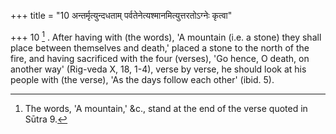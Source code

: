 +++
title = "10 अन्तर्मृत्युन्दधताम् पर्वतेनेत्यश्मानमित्युत्तरतोऽग्नेः कृत्वा"

+++
10 [^6] . After having with (the words), 'A mountain (i.e. a stone) they shall place between themselves and death,' placed a stone to the north of the fire, and having sacrificed with the four (verses), 'Go hence, O death, on another way' (Rig-veda X, 18, 1-4), verse by verse, he should look at his people with (the verse), 'As the days follow each other' (ibid. 5).


[^6]:  The words, 'A mountain,' &c., stand at the end of the verse quoted in Sūtra 9.
